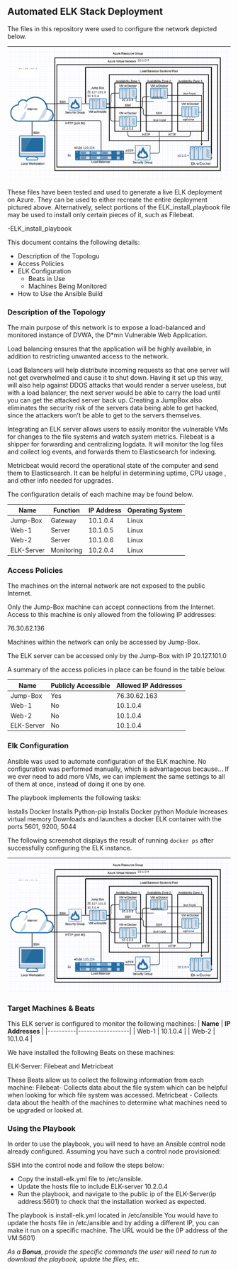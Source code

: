 ## Automated ELK Stack Deployment

The files in this repository were used to configure the network depicted below.

![alt text](https://github.com/DH7777/Cyber-Project1/blob/main/Diagrams/Diagram_network.png "Diagram_network")

These files have been tested and used to generate a live ELK deployment on Azure. They can be used to either recreate the entire deployment pictured above. Alternatively, select portions of the ELK_install_playbook file may be used to install only certain pieces of it, such as Filebeat.

  -ELK_install_playbook

This document contains the following details:
- Description of the Topologu
- Access Policies
- ELK Configuration
  - Beats in Use
  - Machines Being Monitored
- How to Use the Ansible Build


### Description of the Topology

The main purpose of this network is to expose a load-balanced and monitored instance of DVWA, the D*mn Vulnerable Web Application.

Load balancing ensures that the application will be highly available, in addition to restricting unwanted access to the network.

Load Balancers will help distribute incoming requests so that one server will not get overwhelmed and cause it to shut down.  Having it set up this way, will also help against DDOS attacks that would render a server useless, but with a load balancer, the next server would be able to carry the load until you can get the attacked server back up. Creating a JumpBox also eliminates the security risk of the servers data being able to get hacked, since the attackers won’t be able to get to the servers themselves.

Integrating an ELK server allows users to easily monitor the vulnerable VMs for changes to the file systems and watch system metrics.
Filebeat is a shipper for forwarding and centralizing logdata.  It will monitor the log files and collect log events, and forwards them to Elasticsearch for indexing. 

Metricbeat would record the operational state of the computer and send them to Elasticsearch.  It can be helpful in determining uptime, CPU usage , and other info needed for upgrades.

The configuration details of each machine may be found below.


| **Name**   | **Function** | **IP Address** | **Operating System** |
|------------|--------------|----------------|----------------------|
| Jump-Box   | Gateway      | 10.1.0.4       | Linux                |
| Web-1      | Server       | 10.1.0.5       | Linux                |
| Web-2      | Server       | 10.1.0.6       | Linux                |
| ELK-Server | Monitoring   | 10.2.0.4       | Linux                |
### Access Policies

The machines on the internal network are not exposed to the public Internet. 

Only the Jump-Box machine can accept connections from the Internet. Access to this machine is only allowed from the following IP addresses:

76.30.62.136

Machines within the network can only be accessed by Jump-Box.

The ELK server can be accessed only by the Jump-Box with IP 20.127.101.0

A summary of the access policies in place can be found in the table below.

| **Name**   | **Publicly Accessible** | **Allowed IP Addresses** |
|------------|-------------------------|--------------------------|
| Jump-Box   | Yes                     | 76.30.62.163             |
| Web-1      | No                      | 10.1.0.4                 |
| Web-2      | No                      | 10.1.0.4                 |
| ELK-Server | No                      | 10.1.0.4                 |

### Elk Configuration

Ansible was used to automate configuration of the ELK machine. No configuration was performed manually, which is advantageous because...
If we ever need to add more VMs, we can implement the same settings to all of them at once, instead of doing it one by one.

The playbook implements the following tasks:

Installs Docker
Installs Python-pip
Installs Docker python Module
Increases virtual memory
Downloads and launches a docker ELK container with the ports 5601, 9200, 5044

The following screenshot displays the result of running `docker ps` after successfully configuring the ELK instance.

![alt text](https://github.com/DH7777/Cyber-Project1/blob/main/Diagrams/Diagram_network.png "Diagram_network")


### Target Machines & Beats
This ELK server is configured to monitor the following machines:
| **Name** | **IP Addresses** |
|----------|------------------|
| Web-1    | 10.1.0.4         |
| Web-2    | 10.1.0.4         |


We have installed the following Beats on these machines:

ELK-Server: Filebeat and Metricbeat

These Beats allow us to collect the following information from each machine:
Filebeat- Collects data about the file system which can be helpful when looking for which file system was accessed.
Metricbeat - Collects data about the health of the machines to determine what machines need to be upgraded or looked at.

### Using the Playbook
In order to use the playbook, you will need to have an Ansible control node already configured. Assuming you have such a control node provisioned: 

SSH into the control node and follow the steps below:
- Copy the install-elk.yml file to /etc/ansible.
- Update the hosts file to include ELK-server 10.2.0.4
- Run the playbook, and navigate to the public ip of the ELK-Server(ip address:5601) to check that the installation worked as expected.

The playbook is install-elk.yml located in /etc/ansible
You would have to update the hosts file in /etc/ansible and by adding a different IP, you can make it run on a specific machine.
The URL would be the (IP address of the VM:5601)


_As a **Bonus**, provide the specific commands the user will need to run to download the playbook, update the files, etc._
